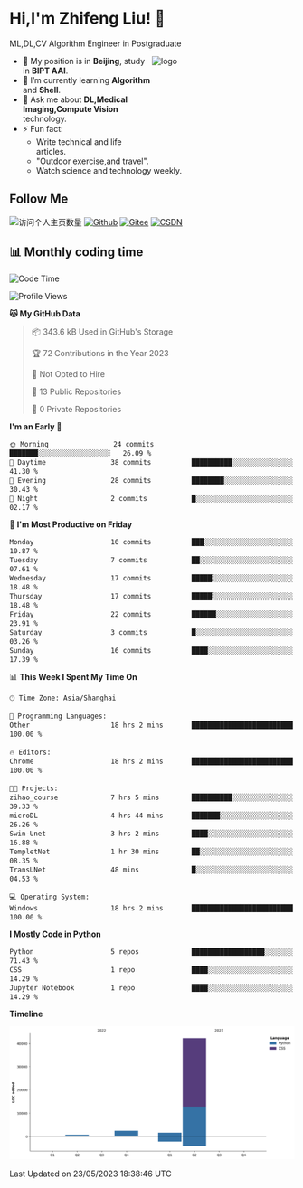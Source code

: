 <!--
**stonedada/stonedada** is a ✨ _special_ ✨ repository because its `README.md` (this file) appears on your GitHub profile.

Here are some ideas to get you started:

- 🔭 I’m currently working on ...
- 🌱 I’m currently learning ...
- 👯 I’m looking to collaborate on ...
- 🤔 I’m looking for help with ...
- 💬 Ask me about ...
- 📫 How to reach me: ...
- 😄 Pronouns: ...
- ⚡ Fun fact: ...
-->
# Hi,I'm Zhifeng Liu! 👋
ML,DL,CV Algorithm Engineer in Postgraduate

<img src="https://github-readme-stats-git-masterrstaa-rickstaa.vercel.app/api?username=stonedada&show_icons=true&count_private=true&theme=vue" alt="logo" height="160" align="right" width="50%" />

- 🔭 My position is in **Beijing**, study in **BIPT AAI**.
- 🌱 I’m currently learning **Algorithm** and **Shell**.
- 💬 Ask me about **DL,Medical Imaging,Compute Vision** technology.
- ⚡ Fun fact: 
  - Write technical and life articles.
  - "Outdoor exercise,and travel".
  - Watch science and technology weekly.

## Follow Me
![访问个人主页数量](https://komarev.com/ghpvc/?username=stonedada&color=green)
[![Github](https://img.shields.io/github/followers/stonedada?label=Github&style=social)](https://github.com/stonedada)
[![Gitee](https://img.shields.io/badge/-Gitee-EA4335?style=flat-square&logo=Gitee&logoColor=white)](https://gitee.com/liu-shitou)
[![CSDN](https://img.shields.io/badge/-CSDN-c14438?style=flat-square&logo=C&logoColor=white)](https://blog.csdn.net/weixin_43913261?type=blog)
<!--
## GitHub Infos

<img src="https://github-profile-trophy.vercel.app/?username=stonedada&theme=flat&column=7" alt="logo" height="160" align="center" style="margin: auto;" />
[![GitHub Streak](https://github-readme-streak-stats.herokuapp.com/?user=stonedada&theme=vue)](https://github.com/stonedada)

<a href="https://github.com/stonedada">
  <img src="https://github-readme-stats-git-masterrstaa-rickstaa.vercel.app/api/top-langs/?username=stonedada&layout=compact&theme=vue" />
</a>

[![Anser's wakatime stats](https://github-readme-stats.vercel.app/api/wakatime?username=stonedada&layout=compact&custom_title=Wakatime%20Stats%20(this%20week))](https://wakatime.com/@stonedada)
-->

## :bar_chart: Monthly coding time

<!--START_SECTION:waka-->
![Code Time](http://img.shields.io/badge/Code%20Time-165%20hrs%2026%20mins-blue)

![Profile Views](http://img.shields.io/badge/Profile%20Views-10-blue)

**🐱 My GitHub Data** 

> 📦 343.6 kB Used in GitHub's Storage 
 > 
> 🏆 72 Contributions in the Year 2023
 > 
> 🚫 Not Opted to Hire
 > 
> 📜 13 Public Repositories 
 > 
> 🔑 0 Private Repositories 
 > 
**I'm an Early 🐤** 

```text
🌞 Morning                24 commits          ███████░░░░░░░░░░░░░░░░░░   26.09 % 
🌆 Daytime                38 commits          ██████████░░░░░░░░░░░░░░░   41.30 % 
🌃 Evening                28 commits          ████████░░░░░░░░░░░░░░░░░   30.43 % 
🌙 Night                  2 commits           █░░░░░░░░░░░░░░░░░░░░░░░░   02.17 % 
```
📅 **I'm Most Productive on Friday** 

```text
Monday                   10 commits          ███░░░░░░░░░░░░░░░░░░░░░░   10.87 % 
Tuesday                  7 commits           ██░░░░░░░░░░░░░░░░░░░░░░░   07.61 % 
Wednesday                17 commits          █████░░░░░░░░░░░░░░░░░░░░   18.48 % 
Thursday                 17 commits          █████░░░░░░░░░░░░░░░░░░░░   18.48 % 
Friday                   22 commits          ██████░░░░░░░░░░░░░░░░░░░   23.91 % 
Saturday                 3 commits           █░░░░░░░░░░░░░░░░░░░░░░░░   03.26 % 
Sunday                   16 commits          ████░░░░░░░░░░░░░░░░░░░░░   17.39 % 
```


📊 **This Week I Spent My Time On** 

```text
🕑︎ Time Zone: Asia/Shanghai

💬 Programming Languages: 
Other                    18 hrs 2 mins       █████████████████████████   100.00 % 

🔥 Editors: 
Chrome                   18 hrs 2 mins       █████████████████████████   100.00 % 

🐱‍💻 Projects: 
zihao_course             7 hrs 5 mins        ██████████░░░░░░░░░░░░░░░   39.33 % 
microDL                  4 hrs 44 mins       ███████░░░░░░░░░░░░░░░░░░   26.26 % 
Swin-Unet                3 hrs 2 mins        ████░░░░░░░░░░░░░░░░░░░░░   16.88 % 
TempletNet               1 hr 30 mins        ██░░░░░░░░░░░░░░░░░░░░░░░   08.35 % 
TransUNet                48 mins             █░░░░░░░░░░░░░░░░░░░░░░░░   04.53 % 

💻 Operating System: 
Windows                  18 hrs 2 mins       █████████████████████████   100.00 % 
```

**I Mostly Code in Python** 

```text
Python                   5 repos             ██████████████████░░░░░░░   71.43 % 
CSS                      1 repo              ████░░░░░░░░░░░░░░░░░░░░░   14.29 % 
Jupyter Notebook         1 repo              ████░░░░░░░░░░░░░░░░░░░░░   14.29 % 
```



**Timeline**

![Lines of Code chart](https://raw.githubusercontent.com/stonedada/stonedada/main/assets/bar_graph.png)


 Last Updated on 23/05/2023 18:38:46 UTC
<!--END_SECTION:waka-->